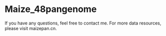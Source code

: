 # Maize_48pangenome
If you have any questions, feel free to contact me. For more data resources, please visit maizepan.cn.
